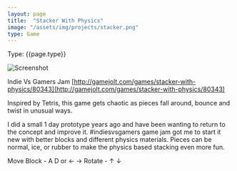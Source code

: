 ```yaml
---
layout: page
title:  "Stacker With Physics"
image: "/assets/img/projects/stacker.png"
type: Game
---
```

Type: {{page.type}}  

![Screenshot]({{page.image}})


Indie Vs Gamers Jam [http://gamejolt.com/games/stacker-with-physics/80343](http://gamejolt.com/games/stacker-with-physics/80343)

 

Inspired by Tetris, this game gets chaotic as pieces fall around, bounce and twist in unusual ways.

I did a small 1 day prototype years ago and have been wanting to return to the concept and improve it. #indiesvsgamers game jam got me to start it new with better blocks and different physics materials. Pieces can be normal, ice, or rubber to make the physics based stacking even more fun.

Move Block - A D or ← →
Rotate - ↑ ↓

